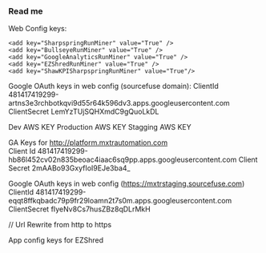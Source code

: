 ### Read me ###

Web Config keys:
    <add key="GAFilePath" value="~/GAFiles/" />
    <add key="MinnerRunTimeHour" value="00" />
    <add key="MinnerRunTimeMinute" value="00" />
    <add key="MinnerRunTimeZone" value="India Standard Time" />
    <add key="SharpspringBaseUrl" value="https://api.sharpspring.com/pubapi/v1/" />
    <add key="MinnerRunMultipleTimes" value="5:50,13:00,13:30" /> <!--Time should be interval of 24 (0-23) and must be separated by ","-->
    <add key="EZShredMinerRunInterval" value="45"/>
    <add key="EZShredMinerStopAfter" value="180"/>
    
    <add key="SharpspringRunMiner" value="True" />
    <add key="BullseyeRunMiner" value="True" />
    <add key="GoogleAnalyticsRunMiner" value="True" />
    <add key="EZShredRunMiner" value="True" />
    <add key="ShawKPISharpspringRunMiner" value="True"/>



Google OAuth keys in web config (sourcefuse domain):
ClientId 481417419299-artns3e3rchbotkqvi9d55r64k596dv3.apps.googleusercontent.com
ClientSecret LemYzTUjSQHXmdC9gQuoLkDL

   <add key="ClientId" value="481417419299-artns3e3rchbotkqvi9d55r64k596dv3.apps.googleusercontent.com" />
   <add key="ClientSecret" value="LemYzTUjSQHXmdC9gQuoLkDL" />

Dev AWS KEY
    <add key="AmazoneS3AccessKey" value="" />
    <add key="AmazoneS3SecretAccessKey" value="tN62uRfg/iJn042M0aTnWyDN5zWThdzHuSp7CNgM" />
    <add key="AmazoneS3BucketName" value="mxtrlogobucket-test" />
    <add key="AmazoneS3ServiceURL" value="http://s3-external-1.amazonaws.com" />
Production AWS KEY
    <add key="AmazoneS3AccessKey" value="" />
    <add key="AmazoneS3SecretAccessKey" value="ljRRYlZcf1Fg78IWuwssOwCCMT9O46uokgfPftw1" />
    <add key="AmazoneS3BucketName" value="mxtrlogobucket-producation" />
    <add key="AmazoneS3ServiceURL" value="http://s3-external-1.amazonaws.com" />
Stagging AWS KEY
    <add key="AmazoneS3AccessKey" value="" />
    <add key="AmazoneS3SecretAccessKey" value="ljRRYlZcf1Fg78IWuwssOwCCMT9O46uokgfPftw1" />
    <add key="AmazoneS3BucketName" value="mxtrlogobucket-stagging" />
    <add key="AmazoneS3ServiceURL" value="http://s3-external-1.amazonaws.com" />


GA Keys for  http://platform.mxtrautomation.com   
Client Id  481417419299-hb86l452cv02n835beoac4iaac6sq9pp.apps.googleusercontent.com
Client Secret  2mAABo93GxyfIoI9EJe3ba4_


Google OAuth keys in web config (https://mxtrstaging.sourcefuse.com)
ClientId 481417419299-eqqt8ffkqbadc79p9fr29loamn2t7s0m.apps.googleusercontent.com
ClientSecret fIyeNv8Cs7husZBz8qDLrMkH

<add key="ClientId" value="481417419299-eqqt8ffkqbadc79p9fr29loamn2t7s0m.apps.googleusercontent.com" />
   <add key="ClientSecret" value="fIyeNv8Cs7husZBz8qDLrMkH" />


<add key="FileVersion" value="1.1.23102017.1" /><!--1.1.PresentDate.NumberOfBuild-->
// Url Rewrite from http to https

<rewrite>
      <rules>
        <rule name="Force Https" stopProcessing="true">
         <match url="healthcheck.html" negate="true" />
         <conditions>
            <add input="{HTTP_X_FORWARDED_PROTO}" pattern="https" negate="true" />
         </conditions>
         <action type="Redirect" url="https://{HTTP_HOST}{REQUEST_URI}" redirectType="Permanent" />
      </rule>
      </rules>
    </rewrite>

App config keys for EZShred
<add key="EZShredGetCustomerDataAfter" value="45" /> <!-- In minutes-->
<add key="EZShredGetBuildingDataAfter" value="45" /> <!-- In minutes-->
<add key="EZShredGetServiceDataAfter" value="480" /> <!-- In minutes-->
<add key="EZShredGetMiscDataAfter" value="480" /><!-- In minutes-->
 <add key="IsCreateUpdateOnEZShred" value="false"/>
<add key="ActivateJIRABugRepoter" value="false"/>

